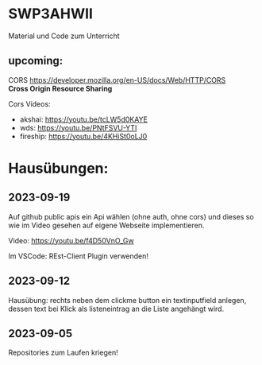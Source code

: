 # SWP3AHWII

Material und Code zum Unterricht

## upcoming:

CORS https://developer.mozilla.org/en-US/docs/Web/HTTP/CORS  
**Cross Origin Resource Sharing**

Cors Videos:

-   akshai: https://youtu.be/tcLW5d0KAYE
-   wds: https://youtu.be/PNtFSVU-YTI
-   fireship: https://youtu.be/4KHiSt0oLJ0

# Hausübungen:

## 2023-09-19

Auf github public apis ein Api wählen (ohne auth, ohne cors) und dieses so wie
im Video gesehen auf eigene Webseite implementieren.

Video: https://youtu.be/f4D50VnO_Gw

Im VSCode: REst-Client Plugin verwenden!

## 2023-09-12

Hausübung: rechts neben dem clickme button ein textinputfield anlegen, dessen
text bei Klick als listeneintrag an die Liste angehängt wird.

## 2023-09-05

Repositories zum Laufen kriegen!
